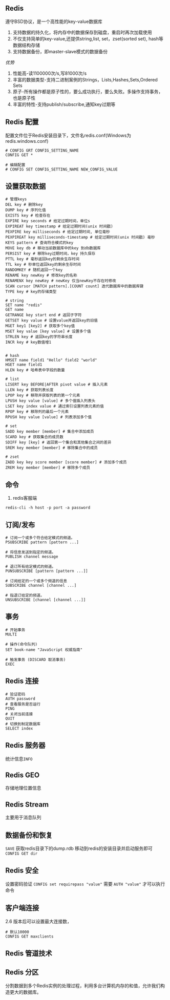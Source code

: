 ## Redis
遵守BSD协议，是一个高性能的key-value数据库
1. 支持数据的持久化，将内存中的数据保存到磁盘，重启时再次加载使用
2. 不仅支持简单的key-value,还提供string,list, set，zset(sorted set), hash等数据结构存储
3. 支持数据备份，即master-slave模式的数据备份

*优势*
1. 性能高-读1100000次/s,写81000次/s
2. 丰富的数据类型-支持二进制案例的Strings，Lists,Hashes,Sets,Ordered Sets
3. 原子-所有操作都是原子性的，要么成功执行，要么失败。多操作支持事务，也是原子性
4. 丰富的特性-支持publish/subscribe,通知key过期等

## Redis 配置
配置文件位于Redis安装目录下，文件名redis.conf(Windows为 redis.windows.conf)

```shell
# CONFIG GRT CONFIG_SETTING_NAME
CONFIG GET *

# 编辑配置
# CONFIG SET CONFIG_SETTING_NAME NEW_CONFIG_VALUE
```

## 设置获取数据
```shell
# 管理keys
DEL key # 删除key
DUMP key # 序列化值
EXISTS key # 检查存在
EXPIRE key seconds # 给定过期时间，单位s
EXPIREAT key timestamp # 给定过期时间(unix 时间戳)
PEXPIRE key milliseconds # 给定过期时间, 单位毫秒
PEXPIREAT key milliseconds-timestamp # 给定过期时间(unix 时间戳) 毫秒
KEYS pattern # 查询符合模式的key
MOVE key db # 移动当前数据库中的key 到db数据库
PERSIST key # 移除key过期时间，key 持久保存
PTTL key # 毫秒返回key的剩余生存时间
TTL key # 秒单位返回key的剩余生存时间
RANDOMKEY # 随机返回一个key
RENAME key newKey # 修改key的名称
RENAMENX key newKey # newKey 仅当newKey不存在时修改
SCAN cursor [MATCH pattern].[COUNT count] 迭代数据库中的数据库键
TYPE key # key的存储类型

# string
SET name "redis"
GET name
GETRANGE key start end # 返回子字符
GETSET key value # 设置value并返回key的旧值
MGET key1 [key2] # 获取多个key值
MSET key value [key value] # 设置多个值
STRLEN key # 返回key的字符串长度
INCR key # key数值增1


# hash
HMSET name field1 "Hello" field2 "world"
HGET name field1
HLEN key # 哈希表中字段的数量

# list
LISERT key BEFORE|AFTER pivot value # 插入元素
LLEN key # 获取列表长度
LPOP key # 移除并获取列表的第一个元素
LPUSH key value [value] # 多个值插入列表头
LSET key index value # 通过索引设置列表元素的值
RPOP key # 移除列的最后一个元素
RPUSH key value [value] # 列表添加多个值

# set
SADD key member [member] # 集合中添加成员
SCARD key # 获取集合的成员数
SDIFF key [key] # 返回第一个集合和其他集合之间的差异
SREM key member [member] # 移除集合中的成员

# zset
ZADD key key score member [score member] # 添加多个成员
ZREM key member [member] # 移除多个成员

```

## 命令
1. redis客服端
```shell
redis-cli -h host -p port -a password
```

## 订阅/发布
```shell
# 订阅一个或多个符合给定模式的频道。
PSUBSCRIBE pattern [pattern ...]

# 将信息发送到指定的频道。
PUBLISH channel message

# 退订所有给定模式的频道。
PUNSUBSCRIBE [pattern [pattern ...]]

# 订阅给定的一个或多个频道的信息
SUBSCRIBE channel [channel ...]

# 指退订给定的频道。
UNSUBSCRIBE [channel [channel ...]]
```

## 事务
```shell
# 开始事务
MULTI

# 操作(命令队列)
SET book-name "JavaScript 权威指南"

# 触发事务 (DISCARD 取消事务)
EXEC
```

## Redis 连接
```shell
# 验证密码
AUTH password
# 查看服务是否运行
PING
# 关闭当前连接
QUIT
# 切换到制定数据库
SELECT index
```

## Redis 服务器
统计信息`INFO`

## Redis GEO
存储地理位置信息

## Redis Stream
主要用于消息队列

## 数据备份和恢复
`SAVE`
获取redis目录下的dump.rdb 移动到redis的安装目录并启动服务即可
`CONFIG GET dir`

## Redis 安全
设置密码验证
`CONFIG set requirepass "value"`
需要 `AUTH "value"` 才可以执行命令

## 客户端连接
2.6 版本后可以设置最大连接数，
```shell
# 默认10000
CONFIG GET maxclients 
```

## Redis 管道技术


## Redis 分区
分割数据到多个Redis实例的处理过程，利用多台计算机内存的和值，允许我们构造更大的数据库。
